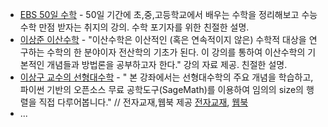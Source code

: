 * [EBS 50일 수학](http://www.ebsi.co.kr/ebs/lms/lmsx/retrieveSbjtDtl.ebs?sbjtId=S20160001150) - 50일 기간에 초,중,고등학교에서 배우는 수학을 정리해보고 수능 수학 만점 받자는 취지의 강의. 수학 포기자를 위한 친절한 설명.
* [이상준 이산수학](http://www.kocw.net/home/cview.do?cid=dae53a93fb6f0ae9) - "이산수학은 이산적인 (혹은 연속적이지 않은) 수학적 대상을 연구하는 수학의 한 분야이자 전산학의 기초가 된다. 이 강의를 통하여 이산수학의 기본적인 개념들과 방법론을 공부하고자 한다." 강의 자료 제공. 친절한 설명.
* [이상구 교수의 선형대수학](http://www.kmooc.kr/courses/course-v1:SKKUk+SKKU_2017_01+2021_ZIP/about) - " 본 강좌에서는 선형대수학의 주요 개념을 학습하고, 파이썬 기반의 오픈소스 무료 공학도구(SageMath)를 이용하여 임의의 size의 행렬을 직접 다루어봅니다." // 전자교재,웹북 제공 [전자교재](http://ibook.skku.edu/Viewer/LA-Texbook), [웹북](http://matrix.skku.ac.kr/LA-K)
* ...
